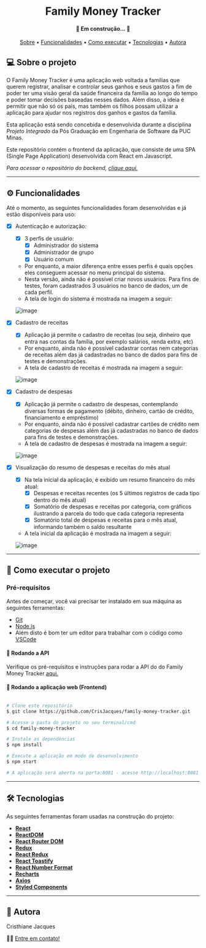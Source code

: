 <h1 align="center">Family Money Tracker</h1>

<h4 align="center"> 
	🚧  Em construção... 🚧
</h4>

<p align="center">
 <a href="#-sobre-o-projeto">Sobre</a> •
 <a href="#-funcionalidades">Funcionalidades</a> •
 <a href="#-como-executar-o-projeto">Como executar</a> • 
 <a href="#-tecnologias">Tecnologias</a> • 
 <a href="#-autora">Autora</a>
</p>


## 💻 Sobre o projeto

O Family Money Tracker é uma aplicação web voltada a familias que querem registrar, analisar e controlar seus ganhos e seus gastos a fim de poder ter uma visão geral da saúde financeira da família ao longo do tempo e poder tomar decisões baseadas nesses dados. Além disso, a ideia é permitir que não só os pais, mas também os filhos possam utilizar a aplicação para ajudar nos registros dos ganhos e gastos da família.

Esta aplicação está sendo concebida e desenvolvida durante a disciplina *Projeto Integrado* da Pós Graduação em Engenharia de Software da PUC Minas.

Este repositório contém o frontend da aplicação, que consiste de uma SPA (Single Page Application) desenvolvida com React em Javascript. 

*Para acessar o repositório do backend, [clique aqui.](https://github.com/CrisJacques/family-money-tracker-api)*

---

## ⚙️ Funcionalidades

Até o momento, as seguintes funcionalidades foram desenvolvidas e já estão disponíveis para uso:
- [x] Autenticação e autorização:
  - [x] 3 perfis de usuário:
    - [x] Administrador do sistema
    - [x] Administrador de grupo
    - [x] Usuário comum
  - Por enquanto, a maior diferença entre esses perfis é quais opções eles conseguem acessar no menu principal do sistema.
  - Nesta versão, ainda não é possível criar novos usuários. Para fins de testes, foram cadastrados 3 usuários no banco de dados, um de cada perfil.
  - A tela de login do sistema é mostrada na imagem a seguir:
  
  ![image](https://user-images.githubusercontent.com/66973973/168686914-e21de287-714c-42db-91a1-080610b2c75d.png)


- [x] Cadastro de receitas
  - [x] Aplicação já permite o cadastro de receitas (ou seja, dinheiro que entra nas contas da família, por exemplo salários, renda extra, etc)
  - Por enquanto, ainda não é possível cadastrar contas nem categorias de receitas além das já cadastradas no banco de dados para fins de testes e demonstrações.
  - A tela de cadastro de receitas é mostrada na imagem a seguir:
  
  ![image](https://user-images.githubusercontent.com/66973973/168687228-7efa5459-594f-40ad-aada-bbfef520432c.png)


- [x] Cadastro de despesas
  - [x] Aplicação já permite o cadastro de despesas, contemplando diversas formas de pagamento (débito, dinheiro, cartão de crédito, financiamento e empréstimo)
  - Por enquanto, ainda não é possível cadastrar cartões de crédito nem categorias de despesas além das já cadastradas no banco de dados para fins de testes e demonstrações.
  - A tela de cadastro de despesas é mostrada na imagem a seguir:
  
  ![image](https://user-images.githubusercontent.com/66973973/168687472-8a854044-321a-4636-92a2-811c30c2f04a.png)


- [x] Visualização do resumo de despesas e receitas do mês atual 
    - [x] Na tela inicial da aplicação, é exibido um resumo financeiro do mês atual:
      - [x] Despesas e receitas recentes (os 5 últimos registros de cada tipo dentro do mês atual)
      - [x] Somatório de despesas e receitas por categoria, com gráficos ilustrando a parcela do todo que cada categoria representa
      - [x] Somatório total de despesas e receitas para o mês atual, informando também o saldo resultante
    - A tela inicial da aplicação é mostrada na imagem a seguir:
    
    ![image](https://user-images.githubusercontent.com/66973973/168687768-431b08cd-0b6c-4737-9b53-faf3413bb8b7.png)


---

## 🚀 Como executar o projeto

### Pré-requisitos

Antes de começar, você vai precisar ter instalado em sua máquina as seguintes ferramentas:
- [Git](https://git-scm.com)
- [Node.js](https://nodejs.org/en/)
- Além disto é bom ter um editor para trabalhar com o código como [VSCode](https://code.visualstudio.com/)


#### 🎲 Rodando a API

Verifique os pré-requisitos e instruções para rodar a API do do Family Money Tracker [aqui.](https://github.com/CrisJacques/family-money-tracker-api#-como-executar-o-projeto)


#### 🧭 Rodando a aplicação web (Frontend)

```bash

# Clone este repositório
$ git clone https://github.com/CrisJacques/family-money-tracker.git

# Acesse a pasta do projeto no seu terminal/cmd
$ cd family-money-tracker

# Instale as dependências
$ npm install

# Execute a aplicação em modo de desenvolvimento
$ npm start

# A aplicação será aberta na porta:8081 - acesse http://localhost:8081

```

---

## 🛠 Tecnologias

As seguintes ferramentas foram usadas na construção do projeto:

-   **[React](https://pt-br.reactjs.org/)**
-   **[ReactDOM](https://pt-br.reactjs.org/docs/react-dom.html)**
-   **[React Router DOM](https://www.npmjs.com/package/react-router-dom)**
-   **[Redux](https://redux.js.org/)**
-   **[React Redux](https://react-redux.js.org/)**
-   **[React Toastify](https://www.npmjs.com/package/react-toastify)**
-   **[React Number Format](https://www.npmjs.com/package/react-number-format)**
-   **[Recharts](https://recharts.org/en-US/)**
-   **[Axios](https://axios-http.com/ptbr/docs/intro)**
-   **[Styled Components](https://styled-components.com/)** 

---

## 🦸 Autora

Cristhiane Jacques

👋🏽 [Entre em contato!](https://www.linkedin.com/in/cristhiane-jacques/)
